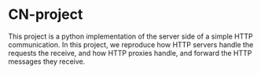 # CN-project
This project is a python implementation of the server side of a simple HTTP communication.
In this project, we reproduce how HTTP servers handle the requests the receive, and how HTTP proxies handle, and forward the HTTP messages they receive.
